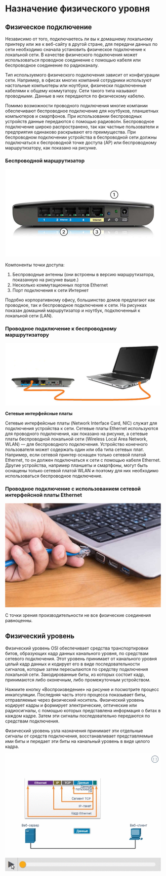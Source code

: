 # Назначение физического уровня

<!-- 4.1.1 -->
## Физическое подключение

Независимо от того, подключаетесь ли вы к домашнему локальному принтеру или же к веб-сайту в другой стране, для передачи данных по сети необходимо сначала установить физическое подключение к локальной сети. В качестве физического подключения может использоваться проводное соединение с помощью кабеля или беспроводное соединение по радиоканалу.

Тип используемого физического подключения зависит от конфигурации сети. Например, в офисах многих компаний сотрудники используют настольные компьютеры или ноутбуки, физически подключенные кабелями к общему коммутатору. Сети такого типа называют проводными. Данные в них передаются по физическому кабелю.

Помимо возможности проводного подключения многие компании обеспечивают беспроводное подключение для ноутбуков, планшетных компьютеров и смартфонов. При использовании беспроводных устройств данные передаются с помощью радиоволн. Беспроводное подключение широко распространено, так как частные пользователи и предприятия одинаково раскрывают его преимущества. При беспроводном подключении устройства в беспроводной сети должны подключаться к беспроводной точке доступа (AP) или беспроводному маршрутизатору, как показано на рисунке.

### Беспроводной маршрутизатор

![](./assets/4.1.1-1.jpg)

Компоненты точки доступа:

1.  Беспроводные антенны (они встроены в версию маршрутизатора, показанную на рисунке выше.)
2.  Несколько коммутационных портов Ethernet
3.  Порт подключения к сети Интернет

<!--
back of a wireless router showing four Ethernet switchports and an Internet port
-->

Подобно корпоративному офису, большинство домов предлагают как проводное, так и беспроводное подключение к сети. На рисунках показан домашний маршрутизатор и ноутбук, подключенный к локальной сети (LAN).

### Проводное подключение к беспроводному маршрутизатору

![](./assets/4.1.1-2.jpg)

<!--
a laptop with a wired connection into an Ethernet switchport on a wireless router
-->

**Сетевые интерфейсные платы**

Сетевые интерфейсные платы (Network Interface Card, NIC) служат для подключения устройства к сети. Сетевые платы Ethernet используются для проводного подключения, как показано на рисунке, а сетевые платы беспроводной локальной сети (Wireless Local Area Network, WLAN) — для беспроводного подключения. Устройство конечного пользователя может содержать один или оба типа сетевых плат. Например, если сетевой принтер оснащен только сетевой платой Ethernet, то он должен подключаться к сети с помощью кабеля Ethernet. Другие устройства, например планшеты и смартфоны, могут быть оснащены только сетевой платой WLAN и поэтому для них необходимо использоваться беспроводное подключение.

### Проводное подключение с использованием сетевой интерфейсной платы Ethernet

![](./assets/4.1.1-3.jpg)

<!--
someone plugging an Ethernet cable into a laptop RJ45 port
-->

С точки зрения производительности не все физические соединения равноценны.

<!-- 4.1.2 -->
## Физический уровень

Физический уровень OSI обеспечивает средства транспортировки битов, образующих кадр данных канального уровня, по средствам сетевого подключения. Этот уровень принимает от канального уровня целый кадр данных и кодирует его в виде последовательности сигналов, которые затем пересылаются по средству подключения локальной сети. Закодированные биты, из которых состоит кадр, принимаются либо оконечным, либо промежуточным устройством.

Нажмите кнопку «Воспроизведение» на рисунке и посмотрите процесс инкапсуляции. Последняя часть этого процесса показывает биты, отправляемые через физический носитель. Физический уровень кодирует кадры и формирует электрические, оптические или радиосигналы, с помощью которых представлена информация о битах в каждом кадре. Затем эти сигналы последовательно передаются по средствам подключения.

Физический уровень узла назначения принимает эти отдельные сигналы от средств подключения, восстанавливает представляемые ими биты и передает эти биты на канальный уровень в виде целого кадра.

![](./assets/4.1.2.gif)

<!--
Анимация показывает небольшую сеть с веб-сервером и веб-клиентом. Рисунок показывает компоненты, которые составляют сообщение. Ethernet кадр и IP-пакет, сегмент TCP и пользовательские данные. Анимация начинается с подготовки веб-сервером страницы на языке гипертекстовой разметки (HTML) в качестве данных для отправки. Заголовок протокола HTTP уровня приложений добавляется в начало данных в формате HTML. Заголовок содержит различные данные, включая версию HTTP, которую использует сервер, а также код состояния, указывающий, что у него имеется информация для веб-клиента. Протокол уровня приложений HTTP передает данные веб-страницы в формате HTML на транспортный уровень TCP. Протокол транспортного уровня добавляет дополнительную информацию к данным HTTP для управления обменом информацией между веб-сервером и веб-клиентом. Информация IP добавляется к информации TCP. IP назначает соответствующие IP-адреса источника и места назначения. Такая информация называется IP-пакетом. Протокол Ethernet добавляет информацию в начало и конец IP-пакета, чтобы создать кадр. Затем кадр преобразуется в строку бинарных битов, отправляемых по сетевому пути веб-клиенту.
-->

<!-- 4.1.3 -->
<!-- quiz -->

